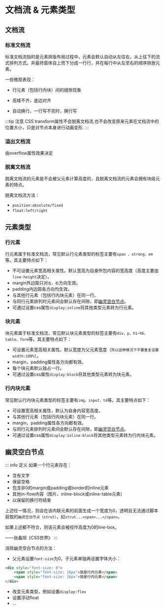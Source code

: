 # 文档流 & 元素类型


##  文档流

### 标准文档流

  标准文档流指的是元素排版布局过程中，元素会默认自动从左往右，从上往下的流式排列方式。并最终窗体自上而下分成一行行，并在每行中从左至右的顺序排放元素。

  一些微观表现：

  - 行元素（包括行内块）间的缝隙现象

  - 高矮不齐，底边对齐

  - 自动换行，一行写不完时，换行写

:::tip 注意
CSS transform属性不会脱离文档流,也不会改变原来元素在文档流中的位置大小，只是对节点本身进行动画变形.
:::
### 溢出文档流

  由overflow属性效果决定

### 脱离文档流

  脱离文档流的元素是不会被父元素计算高度的，且脱离文档流的元素会拥有块级元素的特点。

  脱离文档流方法：

  - `position:absolute/fixed`
  - `float:left/right`

## 元素类型

### 行元素

行元素属于标准文档流，常见默认行元素类型的标签主要有`span ，strong，em`等。其主要特点如下：

- 不可设置元素宽高相关属性。默认宽高为自身所包内容的宽高度（高度主要由`line-height`决定）。
- margin外边距只对`左，右`方向生效。
- padding内边距各方向均生效。 
- 与其他行元素（包括行内块元素）在同一行。 
- 与同行元素排列时元素间会默认存在间隙，即[幽灵空白节点]。 
- 可通过设置css属性`display:inline`将其他类型元素转为行元素。

###  块元素

块元素属于标准文档流，常见默认块元素类型的标签主要有`div，p，h1~h6，table，form`等。其主要特点如下：

- 可设置元素宽高相关属性。默认宽度为父元素宽度（`所以这种情况下不要重复设置width:100%`）。
- margin，padding属性各方向都有效。
- 每个块元素默认独占一行。
- 可通过设置css属性`display:block`将其他类型元素转为块元素。

### 行内块元素

常见默认行内块元素类型的标签主要有`img，input，td`等。其主要特点如下：

- 可设置宽高相关属性，默认为自身内容宽高度。
- 与其他行元素（包括行内块元素）在同一行。
- margin，padding属性各方向都有效。
- 与同行元素排列时元素间会默认存在间隙，即[幽灵空白节点]。 
- 可通过设置css属性`display:inline-block`将其他类型元素转为行内块元素。

## 幽灵空白节点

::: info 定义
如果一个行元素存在：

- 含有文字
- 保留空格
- 包含非0的margin或padding或border的inline元素
- 其他in-flow内容（图片、inline-block或inline-table元素）
- 以保留的换行符结束

上述任一情况，则会在该内联元素的前面生成一个宽度为0，透明且无法通过脚本获取的`幽灵空白节点（strut）`，如`strut...<span>...</span>`。

如果上述都不符合，则该元素会被视作高度为0的line-box。

——张鑫旭《CSS世界》
:::

消除幽灵空白节点的方法：

- 父元素设置`font-size`为0，子元素单独再设置字体大小：

```html
<div style="font-size: 0">
    <span style="font-size: 16px">我是行内元素</span>
    <span style="font-size: 16px">我是行内元素</span>
</div>
```
- 改变元素类型，例如设置`display:flex`
- 设置浮动float
- ...


[幽灵空白节点]:#幽灵空白节点
